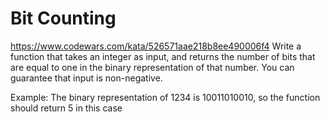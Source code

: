 # Bit Counting 
https://www.codewars.com/kata/526571aae218b8ee490006f4
Write a function that takes an integer as input, and returns the number of bits that are equal to one in the binary representation of that number. You can guarantee that input is non-negative.

Example: The binary representation of 1234 is 10011010010, so the function should return 5 in this case
